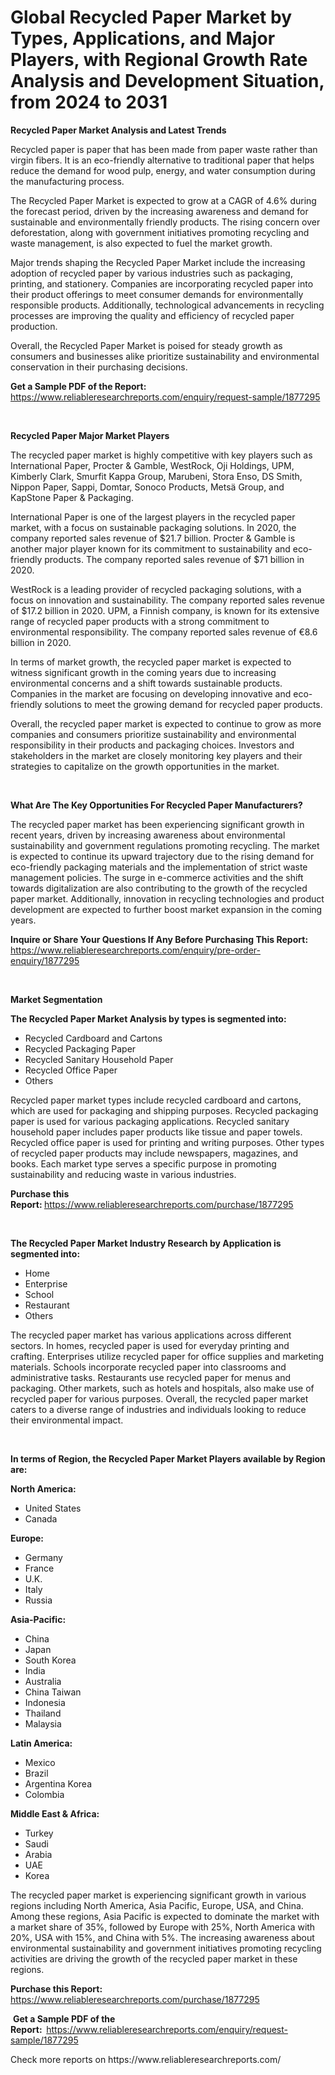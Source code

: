 <p><h1>Global Recycled Paper Market by Types, Applications, and Major Players, with Regional Growth Rate Analysis and Development Situation, from 2024 to 2031</h1></p><p><strong>Recycled Paper Market Analysis and Latest Trends</strong></p>
<p><p>Recycled paper is paper that has been made from paper waste rather than virgin fibers. It is an eco-friendly alternative to traditional paper that helps reduce the demand for wood pulp, energy, and water consumption during the manufacturing process.</p><p>The Recycled Paper Market is expected to grow at a CAGR of 4.6% during the forecast period, driven by the increasing awareness and demand for sustainable and environmentally friendly products. The rising concern over deforestation, along with government initiatives promoting recycling and waste management, is also expected to fuel the market growth.</p><p>Major trends shaping the Recycled Paper Market include the increasing adoption of recycled paper by various industries such as packaging, printing, and stationery. Companies are incorporating recycled paper into their product offerings to meet consumer demands for environmentally responsible products. Additionally, technological advancements in recycling processes are improving the quality and efficiency of recycled paper production.</p><p>Overall, the Recycled Paper Market is poised for steady growth as consumers and businesses alike prioritize sustainability and environmental conservation in their purchasing decisions.</p></p>
<p><strong>Get a Sample PDF of the Report:&nbsp;</strong> <a href="https://www.reliableresearchreports.com/enquiry/request-sample/1877295">https://www.reliableresearchreports.com/enquiry/request-sample/1877295</a></p>
<p>&nbsp;</p>
<p><strong>Recycled Paper Major Market Players</strong></p>
<p><p>The recycled paper market is highly competitive with key players such as International Paper, Procter & Gamble, WestRock, Oji Holdings, UPM, Kimberly Clark, Smurfit Kappa Group, Marubeni, Stora Enso, DS Smith, Nippon Paper, Sappi, Domtar, Sonoco Products, Metsä Group, and KapStone Paper & Packaging.</p><p>International Paper is one of the largest players in the recycled paper market, with a focus on sustainable packaging solutions. In 2020, the company reported sales revenue of $21.7 billion. Procter & Gamble is another major player known for its commitment to sustainability and eco-friendly products. The company reported sales revenue of $71 billion in 2020.</p><p>WestRock is a leading provider of recycled packaging solutions, with a focus on innovation and sustainability. The company reported sales revenue of $17.2 billion in 2020. UPM, a Finnish company, is known for its extensive range of recycled paper products with a strong commitment to environmental responsibility. The company reported sales revenue of €8.6 billion in 2020.</p><p>In terms of market growth, the recycled paper market is expected to witness significant growth in the coming years due to increasing environmental concerns and a shift towards sustainable products. Companies in the market are focusing on developing innovative and eco-friendly solutions to meet the growing demand for recycled paper products.</p><p>Overall, the recycled paper market is expected to continue to grow as more companies and consumers prioritize sustainability and environmental responsibility in their products and packaging choices. Investors and stakeholders in the market are closely monitoring key players and their strategies to capitalize on the growth opportunities in the market.</p></p>
<p>&nbsp;</p>
<p><strong>What Are The Key Opportunities For Recycled Paper Manufacturers?</strong></p>
<p><p>The recycled paper market has been experiencing significant growth in recent years, driven by increasing awareness about environmental sustainability and government regulations promoting recycling. The market is expected to continue its upward trajectory due to the rising demand for eco-friendly packaging materials and the implementation of strict waste management policies. The surge in e-commerce activities and the shift towards digitalization are also contributing to the growth of the recycled paper market. Additionally, innovation in recycling technologies and product development are expected to further boost market expansion in the coming years.</p></p>
<p><strong>Inquire or Share Your Questions If Any Before Purchasing This Report:</strong> <a href="https://www.reliableresearchreports.com/enquiry/pre-order-enquiry/1877295">https://www.reliableresearchreports.com/enquiry/pre-order-enquiry/1877295</a></p>
<p>&nbsp;</p>
<p><strong>Market Segmentation</strong></p>
<p><strong>The Recycled Paper Market Analysis by types is segmented into:</strong></p>
<p><ul><li>Recycled Cardboard and Cartons</li><li>Recycled Packaging Paper</li><li>Recycled Sanitary Household Paper</li><li>Recycled Office Paper</li><li>Others</li></ul></p>
<p><p>Recycled paper market types include recycled cardboard and cartons, which are used for packaging and shipping purposes. Recycled packaging paper is used for various packaging applications. Recycled sanitary household paper includes paper products like tissue and paper towels. Recycled office paper is used for printing and writing purposes. Other types of recycled paper products may include newspapers, magazines, and books. Each market type serves a specific purpose in promoting sustainability and reducing waste in various industries.</p></p>
<p><strong>Purchase this Report:&nbsp;</strong><a href="https://www.reliableresearchreports.com/purchase/1877295">https://www.reliableresearchreports.com/purchase/1877295</a></p>
<p>&nbsp;</p>
<p><strong>The Recycled Paper Market Industry Research by Application is segmented into:</strong></p>
<p><ul><li>Home</li><li>Enterprise</li><li>School</li><li>Restaurant</li><li>Others</li></ul></p>
<p><p>The recycled paper market has various applications across different sectors. In homes, recycled paper is used for everyday printing and crafting. Enterprises utilize recycled paper for office supplies and marketing materials. Schools incorporate recycled paper into classrooms and administrative tasks. Restaurants use recycled paper for menus and packaging. Other markets, such as hotels and hospitals, also make use of recycled paper for various purposes. Overall, the recycled paper market caters to a diverse range of industries and individuals looking to reduce their environmental impact.</p></p>
<p>&nbsp;</p>
<p><strong>In terms of Region, the Recycled Paper Market Players available by Region are:</strong></p>
<p>
    <p> <strong> North America: </strong>
        <ul>
            <li>United States</li>
            <li>Canada</li>
        </ul>
        </p> 
    <p> <strong> Europe: </strong>
        <ul>
            <li>Germany</li>
            <li>France</li>
            <li>U.K.</li>
            <li>Italy</li>
            <li>Russia</li>
        </ul>
        </p> 
    <p> <strong> Asia-Pacific: </strong>
        <ul>
            <li>China</li>
            <li>Japan</li>
            <li>South Korea</li>
            <li>India</li>
            <li>Australia</li>
            <li>China Taiwan</li>
            <li>Indonesia</li>
            <li>Thailand</li>
            <li>Malaysia</li>
        </ul>
        </p> 
    <p> <strong> Latin America: </strong>
        <ul>
            <li>Mexico</li>
            <li>Brazil</li>
            <li>Argentina Korea</li>
            <li>Colombia</li>
        </ul>
        </p> 
    <p> <strong> Middle East & Africa: </strong>
        <ul>
            <li>Turkey</li>
            <li>Saudi</li>
            <li>Arabia</li>
            <li>UAE</li>
            <li>Korea</li>
        </ul>
    </p>
    </p>
<p><p>The recycled paper market is experiencing significant growth in various regions including North America, Asia Pacific, Europe, USA, and China. Among these regions, Asia Pacific is expected to dominate the market with a market share of 35%, followed by Europe with 25%, North America with 20%, USA with 15%, and China with 5%. The increasing awareness about environmental sustainability and government initiatives promoting recycling activities are driving the growth of the recycled paper market in these regions.</p></p>
<p><strong>Purchase this Report: </strong><a href="https://www.reliableresearchreports.com/purchase/1877295">https://www.reliableresearchreports.com/purchase/1877295</a></p>
<p>&nbsp;<strong>Get a Sample PDF of the Report:&nbsp;&nbsp;</strong><a href="https://www.reliableresearchreports.com/enquiry/request-sample/1877295">https://www.reliableresearchreports.com/enquiry/request-sample/1877295</a></p>
<p><strong></strong></p>
<p>Check more reports on https://www.reliableresearchreports.com/</p>